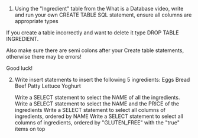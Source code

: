 1) Using the "Ingredient" table from the What is a Database video, write and run your own CREATE TABLE SQL statement, ensure all columns are appropriate types

If you create a table incorrectly and want to delete it type DROP TABLE INGREDIENT.

Also make sure there are semi colons after your Create table statements, otherwise there may be errors!

Good luck!


2) Write insert statements to insert the following 5 ingredients:
   Eggs
   Bread
   Beef Patty
   Lettuce
   Yoghurt

   Write a SELECT statement to select the NAME of all the ingredients.
   Write a SELECT statement to select the NAME and the PRICE of the ingredients
   Write a SELECT statement to select all columns of ingredients, ordered by NAME
   Write a SELECT statement to select all columns of ingredients, ordered by "GLUTEN_FREE" with the "true" items on top